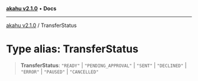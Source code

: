 [**akahu v2.1.0**](../README.md) • **Docs**

***

[akahu v2.1.0](../README.md) / TransferStatus

# Type alias: TransferStatus

> **TransferStatus**: `"READY"` \| `"PENDING_APPROVAL"` \| `"SENT"` \| `"DECLINED"` \| `"ERROR"` \| `"PAUSED"` \| `"CANCELLED"`
